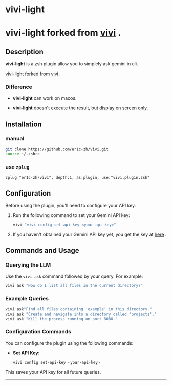 # vivi-light

# vivi-light forked from [vivi](https://github.com/rufevean/vivi) .

## Description

**vivi-light** is a zsh plugin allow you to simplely ask gemini in cli.

vivi-light forked from [vivi](https://github.com/rufevean/vivi) .

### Difference

- **vivi-light** can work on macos.

- **vivi-light** doesn't execute the result, but display on screen only.

## Installation

### manual

```zsh
git clone https://github.com/er1c-zh/vivi.git
source ~/.zshrc
```

### use `zplug`

```zshrc
zplug "er1c-zh/vivi", depth:1, as:plugin, use:"vivi.plugin.zsh"
```

## Configuration

Before using the plugin, you'll need to configure your API key.

1. Run the following command to set your Gemini API key:

    ``` zsh
    vivi "vivi config set-api-key <your-api-key>"
    ```

1. If you haven't obtained your Gemini API key yet, you get the key at [here](https://aistudio.google.com/app/apikey) .

## Commands and Usage

### Querying the LLM

Use the `vivi ask` command followed by your query. For example:

```zsh
vivi ask "How do I list all files in the current directory?"
```

### Example Queries

```zsh
vivi ask"Find all files containing 'example' in this directory."
vivi ask "Create and navigate into a directory called 'projects'."
vivi ask "Kill the process running on port 8080."
```

### Configuration Commands

You can configure the plugin using the following commands:

- **Set API Key**:

    ```zsh
    vivi config set-api-key <your-api-key>
    ```

This saves your API key for all future queries.

---

